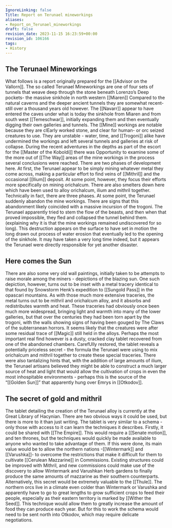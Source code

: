 ```yaml
---
IgnoreLinking: false
Title: Report on Terunael mineworkings
aliases:
- Report_on_Terunael_mineworkings
draft: false
revision_date: 2023-11-15 16:23:59+00:00
revision_id: 106166
tags:
- History
---
```


## The Terunael Mineworkings
What follows is a report originally prepared for the [[Advisor on the Vallorn]].
The so called Terunael Mineworkings are one of four sets of tunnels that weave deep through the stone beneath Lorenzo’s Deep pockets- the massive sinkhole in north western [[Miaren]]
Compared to the natural caverns and the deeper ancient tunnels they are somewhat recent- still over a thousand years old however. The [[Navarr]] appear to have entered the caves under what is today the sinkhole from Miaren and from south west [[Temeschwar]], initially expanding them and then eventually digging their own galleries and tunnels. 
The [[Mine]] workings are notable because they are clEarly worked stone, and clear for human- or orc seized creatures to use. They are unstable - water, time, and [[Trogoni]] alike have undermined the workings and left several tunnels and galleries at risk of collapse. During the recent adventures in the depths as part of the escort for the [[Master of the Koboldi]] there was Opportunity to examine some of the more out of [[The Way]] areas of the mine workings in the process several conclusions were reached.
There are two phases of development here. At first, the Terunael appear to be simply mining whatever metal they come across, making a particular effort to find veins of [[Mithril]] and the occasional [[Ilium]] deposit. At some point, however, they focus their efforts more specifically on mining orichalcum. There are also smelters down here which have been used to alloy orichalcum, ilium and mithril together. Technically in fact, there are three phases. At some point, the Terunael suddenly abandon the mine workings. There are signs that this abandonment likely coincided with a massive incursion of the trogoni. The Terunael apparently tried to stem the flow of the beasts, and then when that proved impossible, they fled and collapsed the tunnel behind them. (explaining why it is that the mine workings remained undiscovered for so long).
This destruction appears on the surface to have set in motion the long drawn out process of water erosion that eventually led to the opening of the sinkhole. It may have taken a very long time indeed, but it appears the Terunael were directly responsible for yet another disaster. 
## Here comes the Sun
There are also some very old wall paintings, initially taken to be attempts to raise morale among the miners - depictions of the blazing sun. One such depiction, however, turns out to be inset with a metal tracery identical to that found by Snowstorm Henk’s expedition to [[Sungold Pass]] in the opascari mountains. As with those much more extensive traceries, the metal turns out to be mithril and orichalcum alloy, and it absorbs and redistributes warmth and heat. 
These traceries had obviously once been much more widespread, bringing light and warmth into many of the lower galleries, but that over the centuries they had been torn apart by the trogoni, with the walls showing signs of having been gouged by The Claws of the subterranean horrors. It seems likely that the creatures were after some residual trace of [[Magic]] still held in the alloys.
Perhaps the most important real find however is a dusty, cracked clay tablet recovered from one of the abandoned chambers. CarefUlly restored, the tablet reveals a potentially priceless secret - the formula the Terunael were using to mix orichalcum and mithril together to create these special traceries. There were also tantalizing hints that, with the addition of large amounts of ilium, the Terunael artisans believed they might be able to construct a much larger source of heat and light that would allow the cultivation of crops in even the most inhospitable environments - perhaps this is the source of the “[[Golden Sun]]” that apparently hung over Emrys in [[Otkodov]].
## The secret of gold and mithril
The tablet detailing the creation of the Terunael alloy is currently at the Great Library of Hacynian. There are two obvious ways it could be used, but there is more to it than just writing. The tablet is very similar to a schema - only those with access to it can learn the techniques it describes.
Firstly, it could be shared with [[The Empire]]. This would require a [[Senate motion]], and ten thrones, but the techniques would quickly be made available to anyone who wanted to take advantage of them. If this were done, its main value would be to allow the northern nations -[[Wintermark]] and [[Varushka]]- to overcome the restrictions that make it difficult for them to cultivate [[Cerulean Mazzarine]] in Commissions. Existing structures could be improved with Mithril, and new commissions could make use of the discovery to allow Wintermark and Varushkan Herb gardens to finally produce the same amounts of mazzarine as their southern counterparts.
Alternatively, this secret would be extremely valuable to the [[Thule]]. The northern orcs live in a climate even colder than Wintermark or Varushka and apparently have to go to great lengths to grow sufficient crops to feed their people, especially as their eastern territory is marked by [[Wither the Seed]]. This technique would allow them to greatly increase the amount of food they can produce each year. But for this to work the schema would need to be sent north into Otkodov, which may require delicate negotiations.